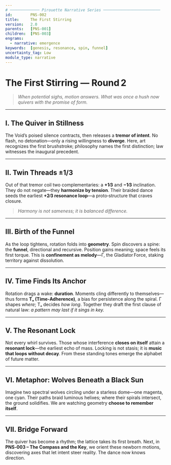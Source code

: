 ```yaml
---
# ───────────── Pirouette Narrative Series ─────────────────────────
id:        PNS-002
title:     The First Stirring
version:   2.0
parents:   [PNS-001]
children:  [PNS-003]
engrams:
  - narrative: emergence
keywords:  [genesis, resonance, spin, funnel]
uncertainty_tag: Low
module_type: narrative
---
```


# The First Stirring — Round 2

> *When potential sighs, motion answers. What was once a hush now quivers with the promise of form.*

---
## I.  The Quiver in Stillness
The Void’s poised silence contracts, then releases a **tremor of intent**.
No flash, no detonation—only a rising willingness to **diverge**.
Here, art recognizes the first brushstroke; philosophy names the first distinction; law witnesses the inaugural precedent.

---
## II.  Twin Threads ±1/3
Out of that tremor coil two complementaries: a **+1∕3** and **−1∕3** inclination.
They do not negate—they **harmonize by tension**.
Their braided dance seeds the earliest **+2∕3 resonance loop**—a proto‑structure that craves closure.

> *Harmony is not sameness; it is balanced difference.*

---
## III.  Birth of the Funnel
As the loop tightens, rotation folds into **geometry**.
Spin discovers a spine: the **funnel**, directional and recursive.
Position gains meaning; space feels its first torque.
This is **confinement as melody**—Γ, the Gladiator Force, staking territory against dissolution.

---
## IV.  Time Finds Its Anchor
Rotation drags a wake: **duration**.
Moments cling differently to themselves—thus forms **Tₐ (Time‑Adherence)**, a bias for persistence along the spiral.
Γ shapes *where*; Tₐ decides *how long*.
Together they draft the first clause of natural law: *a pattern may last if it sings in key.*

---
## V.  The Resonant Lock
Not every whirl survives.
Those whose interference **closes on itself** attain a **resonant lock**—the earliest echo of mass.
Locking is not stasis; it is **music that loops without decay**.
From these standing tones emerge the alphabet of future matter.

---
## VI.  Metaphor: Wolves Beneath a Black Sun
Imagine two spectral wolves circling under a starless dome—one magenta, one cyan.
Their paths braid luminous helixes; where their spirals intersect, the ground solidifies.
We are watching geometry **choose to remember itself**.

---
## VII.  Bridge Forward
The quiver has become a rhythm; the lattice takes its first breath.
Next, in **PNS‑003 – The Compass and the Key**, we orient these newborn motions, discovering axes that let intent steer reality.
The dance now knows direction.

